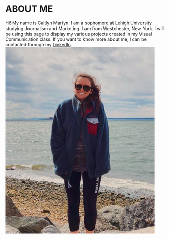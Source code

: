 # ABOUT ME
Hi! My name is Caitlyn Martyn. I am a sophomore at Lehigh University studying Journalism and Marketing. I am from Westchester, New York. I will be using this page to display my various projects created in my Visual Communication class. 
If you want to know more about me, I can be contacted through my [LinkedIn](https://www.linkedin.com/in/caitlynmartyn/).
![Me](https://github.com/cem220/cem220.github.io/blob/master/Screen%20Shot%202018-03-19%20at%2012.22.21%20PM.png?raw=true)

